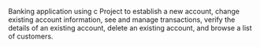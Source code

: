 Banking application using c Project to establish a new account, change existing account information, see and manage transactions, 
verify the details of an existing account, delete an existing account, and browse a list of customers.
